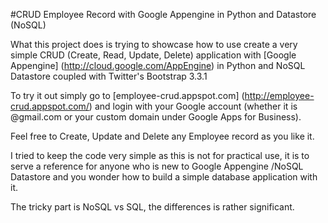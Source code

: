 #CRUD Employee Record with Google Appengine in Python and Datastore (NoSQL)

What this project does is trying to showcase how to use create a very simple CRUD (Create, Read, Update, Delete) application with [Google Appengine] (http://cloud.google.com/AppEngine) in Python and NoSQL Datastore coupled with Twitter's Bootstrap 3.3.1

To try it out simply go to [employee-crud.appspot.com] (http://employee-crud.appspot.com/) and login with your Google account (whether it is @gmail.com or your custom domain under Google Apps for Business).

Feel free to Create, Update and Delete any Employee record as you like it.

I tried to keep the code very simple as this is not for practical use, it is to serve a reference for anyone who is new to Google Appengine /NoSQL Datastore and you wonder how to build a simple database application with it. 

The tricky part is NoSQL vs SQL, the differences is rather significant.
